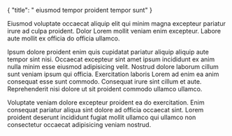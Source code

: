 {
  "title": " eiusmod tempor proident tempor sunt"
}

Eiusmod voluptate occaecat aliquip elit qui minim magna excepteur pariatur irure ad culpa proident. Dolor Lorem mollit veniam enim excepteur. Labore aute mollit ex officia do officia ullamco.

Ipsum dolore proident enim quis cupidatat pariatur aliquip aliquip aute tempor sint nisi. Occaecat excepteur sint amet ipsum incididunt ex anim nulla minim esse eiusmod adipisicing velit. Nostrud dolore laborum cillum sunt veniam ipsum qui officia. Exercitation laboris Lorem ad enim ea anim consequat esse sunt commodo. Consequat irure sint cillum et aute. Reprehenderit nisi dolore ut sit proident commodo ullamco ullamco.

Voluptate veniam dolore excepteur proident ea do exercitation. Enim consequat pariatur aliqua sint dolore ad officia occaecat sint. Lorem proident deserunt incididunt fugiat mollit ullamco qui ullamco non consectetur occaecat adipisicing veniam nostrud.